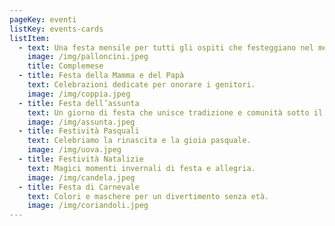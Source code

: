 ```yaml
---
pageKey: eventi
listKey: events-cards
listItem:
  - text: Una festa mensile per tutti gli ospiti che festeggiano nel mese.
    image: /img/palloncini.jpeg
    title: C﻿omplemese
  - title: Festa della Mamma e del Papà
    text: Celebrazioni dedicate per onorare i genitori.
    image: /img/coppia.jpeg
  - title: Festa dell’assunta
    text: Un giorno di festa che unisce tradizione e comunità sotto il segno della condivisione.
    image: /img/assunta.jpeg
  - title: Festività Pasquali
    text: Celebriamo la rinascita e la gioia pasquale.
    image: /img/uova.jpeg
  - title: Festività Natalizie
    text: Magici momenti invernali di festa e allegria.
    image: /img/candela.jpeg
  - title: Festa di Carnevale
    text: Colori e maschere per un divertimento senza età.
    image: /img/coriandoli.jpeg
---
```

